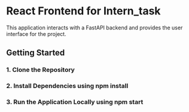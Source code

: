 # React Frontend for Intern_task

This application interacts with a FastAPI backend and provides the user interface for the project.


## Getting Started

### 1. Clone the Repository

### 2. Install Dependencies using npm install

### 3. Run the Application Locally using npm start





